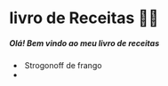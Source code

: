 # livro de Receitas :man_cook:

##### Olá! Bem vindo ao meu livro de receitas

- ​	 Strogonoff de frango
- 


